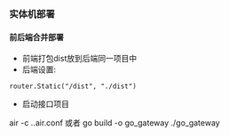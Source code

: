 
### 实体机部署


#### 前后端合并部署
- 前端打包dist放到后端同一项目中
- 后端设置: 
```
router.Static("/dist", "./dist")
```
- 启动接口项目
<!-- - 启动代理服务器，所有项目只需要一个脚本了: vim onekeyupdate.sh -->
air -c .\.air.conf 
或者
go build -o go_gateway
./go_gateway
